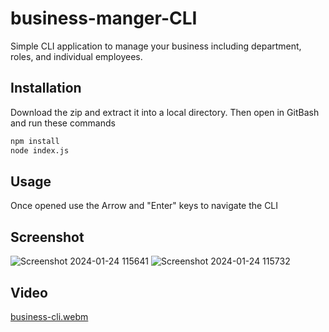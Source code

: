 # business-manger-CLI
Simple CLI application to manage your business including department, roles, and individual employees. 

## Installation
Download the zip and extract it into a local directory. Then open in GitBash and run these commands
```bash
npm install
node index.js
```
## Usage
Once opened use the Arrow and "Enter" keys to navigate the CLI

## Screenshot
![Screenshot 2024-01-24 115641](https://github.com/AnthonyCBlanco/business-manger-CLI/assets/146141047/7fe4d8dd-f42b-481d-a18a-f1f97ed943ee)
![Screenshot 2024-01-24 115732](https://github.com/AnthonyCBlanco/business-manger-CLI/assets/146141047/268d02ee-a1c4-4041-9f70-d52ca6543fcd)

## Video


[business-cli.webm](https://github.com/AnthonyCBlanco/business-manger-CLI/assets/146141047/e8c67cb8-38ab-44b3-a30e-822c8f76f443)

